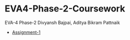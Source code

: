 # EVA4-Phase-2-Coursework
EVA-4 Phase-2 Divyansh Bajpai, Aditya Bikram Pattnaik

- [Assignment-1](https://github.com/divyanshbajpai/EVA4-Phase-2-Coursework/tree/master/Assignment-1/mobilenetv2aws)
